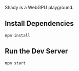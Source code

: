 Shady is a WebGPU playground.

## Install Dependencies

```
npm install
```

## Run the Dev Server

```
npm start
```

